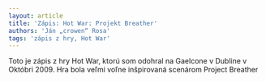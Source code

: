 ```yaml
---
layout: article
title: 'Zápis: Hot War: Projekt Breather'
authors: 'Ján „crowen“ Rosa'
tags: 'zápis z hry, Hot War'
---
```


Toto je zápis z hry Hot War, ktorú som odohral na Gaelcone v Dubline
v Októbri 2009. Hra bola veľmi voľne inšpirovaná scenárom Project Breather
